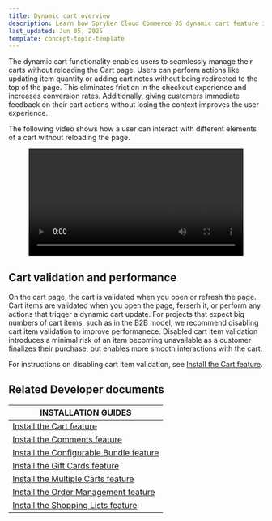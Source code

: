```yaml
---
title: Dynamic cart overview
description: Learn how Spryker Cloud Commerce OS dynamic cart feature improves user experience with seamless cart management and a frictionless checkout process.
last_updated: Jun 05, 2025
template: concept-topic-template
---
```


The dynamic cart functionality enables users to seamlessly manage their carts without reloading the Cart page. Users can perform actions like updating item quantity or adding cart notes without being redirected to the top of the page. This eliminates friction in the checkout experience and increases conversion rates. Additionally, giving customers immediate feedback on their cart actions without losing the context improves the user experience.

The following video shows how a user can interact with different elements of a cart without reloading the page.

<figure class="video_container">
    <video width="100%" height="auto" controls>
    <source src="https://spryker.s3.eu-central-1.amazonaws.com/docs/About/Releases/release-notes-202410.0.md/dynamic-cart-video.mp4" type="video/mp4">
  </video>
</figure>

## Cart validation and performance

On the cart page, the cart is validated when you open or refresh the page. Cart items are validated when you open the page, ferserh it, or perform any actions that trigger a dynamic cart update. For projects that expect big numbers of cart items, such as in the B2B model, we recommend disabling cart item validation to improve performanece. Disabled cart item validation introduces a minimal risk of an item becoming unavailable as a customer finalizes their purchase, but enables more smooth interactions with the cart. 

For instructions on disabling cart item validation, see [Install the Cart feature](/docs/pbc/all/cart-and-checkout/{{site.version}}/base-shop/install-and-upgrade/install-features/install-the-cart-feature.html).

## Related Developer documents

| INSTALLATION GUIDES |
|---------|
| [Install the Cart feature](/docs/pbc/all/cart-and-checkout/{{site.version}}/base-shop/install-and-upgrade/install-features/install-the-cart-feature.html) |
| [Install the Comments feature](/docs/pbc/all/cart-and-checkout/{{site.version}}/base-shop/install-and-upgrade/install-features/install-the-comments-feature.html) |
| [Install the Configurable Bundle feature](/docs/pbc/all/product-information-management/{{site.version}}/base-shop/install-and-upgrade/install-features/install-the-configurable-bundle-feature.html) |
| [Install the Gift Cards feature](/docs/pbc/all/gift-cards/{{site.version}}/install-and-upgrade/install-the-gift-cards-feature.html) |
| [Install the Multiple Carts feature](/docs/pbc/all/cart-and-checkout/{{site.version}}/base-shop/install-and-upgrade/install-features/install-the-multiple-carts-feature.html) |
| [Install the Order Management feature](/docs/pbc/all/order-management-system/{{site.version}}/base-shop/install-and-upgrade/install-features/install-the-order-management-feature.html) |
| [Install the Shopping Lists feature](/docs/pbc/all/shopping-list-and-wishlist/{{site.version}}/base-shop/install-and-upgrade/install-features/install-the-shopping-lists-feature.html) |











